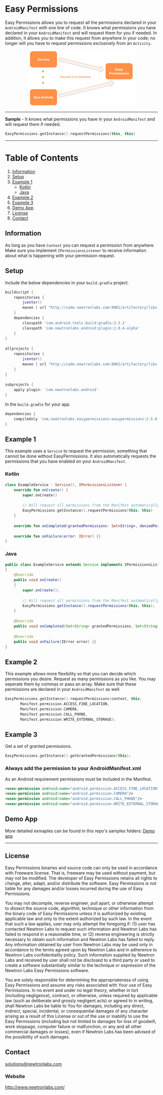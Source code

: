 # Easy Permissions

Easy Permissions allows you to request all the permissions declared in your `AndroidManifest` with one line of code. It knows what permissions you have declared in your `AndroidManifest` and will request them for you if needed. In addition, it allows you to make this request from anywhere in your code; no longer will you have to request permissions exclusively from an `Activity`.

<p align="center">
  <img src="Sample-Diagram.png" width="350" title="Sample use case" alt="Easy Permissions">
</p>

---

**Sample** - It knows what permissions you have in your `AndroidManifest` and will request them if needed.
```kotlin
EasyPermissions.getInstance().requestPermissions(this, this)
```

---

# Table of Contents
1. [Information](#information)
2. [Setup](#setup)
3. [Example 1](#example-1)
   * [Kotlin](#kotlin)
   * [Java](#java)
4. [Example 2](#example-2)
5. [Example 3](#example-3)
6. [Demo App](#demo-app)
7. [License](#license)
8. [Contact](#contact)


## Information
As long as you have `Context` you can request a permission from anywhere. Make sure you implement `IPermissionsListener` to receive information about what is happening with your permission request.

## Setup
Include the below dependencies in your `build.gradle` project.

```gradle
buildscript {
    repositories {
        jcenter()
        maven { url "http://code.newtronlabs.com:8081/artifactory/libs-release-local" }
    }
    dependencies {
        classpath 'com.android.tools.build:gradle:3.3.2'
        classpath 'com.newtronlabs.android:plugin:2.0.4-alpha'
    }
}

allprojects {
    repositories {
        jcenter()
        maven { url "http://code.newtronlabs.com:8081/artifactory/libs-release-local" }
    }
}

subprojects {
    apply plugin: 'com.newtronlabs.android'
}
```

In the `build.gradle` for your app.

```gradle
dependencies {
    compileOnly 'com.newtronlabs.easypermissions:easypermissions:2.5.0'
}
```

## Example 1 
This example uses a `Service` to request the permission, something that cannot be done without EasyPermissions. It also automatically requests the permissions that you have enabled on your `AndroidManifest`.


### Kotlin
```kotlin
class ExampleService : Service(), IPermissionsListener {
    override fun onCreate() {
        super.onCreate()

        // Will request all permissions from the Manifest automatically.
        EasyPermissions.getInstance().requestPermissions(this, this)
    }

    override fun onCompleted(grantedPermissions: Set<String>, deniedPermissions: Set<String>) {}

    override fun onFailure(error: IError) {}
}
```

### Java
```java
public class ExampleService extends Service implements IPermissionsListener
{
    @Override
    public void onCreate()
    {
        super.onCreate();
        
        // Will request all permissions from the Manifest automatically.
        EasyPermissions.getInstance().requestPermissions(this, this);
    }

    @Override
    public void onCompleted(Set<String> grantedPermissions, Set<String> deniedPermissions) {}

    @Override
    public void onFailure(IError error) {}
}
```

## Example 2
This example allows more flexibility so that you can decide which permissions you desire. Request as many permissions as you like. You may seperate them by commas or pass an array. Make sure that these permissions are declared in your `AndroidManifest` as well.

```kotlin
EasyPermissions.getInstance().requestPermissions(context, this,
       Manifest.permission.ACCESS_FINE_LOCATION,
       Manifest.permission.CAMERA,
       Manifest.permission.CALL_PHONE,
       Manifest.permission.WRITE_EXTERNAL_STORAGE);
```

## Example 3
Get a set of granted permissions.

```kotlin
EasyPermissions.getInstance().getGrantedPermissions(this);
```

### Always add the permission to your AndroidManifest.xml

As an Android requirement permissions must be included in the Manifest.

```xml
<uses-permission android:name="android.permission.ACCESS_FINE_LOCATION"/>
<uses-permission android:name="android.permission.CAMERA"/>
<uses-permission android:name="android.permission.CALL_PHONE"/>
<uses-permission android:name="android.permission.WRITE_EXTERNAL_STORAGE"/>
 ```

## Demo App
More detailed exmaples can be found in this repo's samples folders: [Demo app](/Sample)

---

## License
Easy Permissions binaries and source code can only be used in accordance with Freeware license. That is, freeware may be used without payment, but may not be modified. The developer of Easy Permissions retains all rights to change, alter, adapt, and/or distribute the software. Easy Permissions is not liable for any damages and/or losses incurred during the use of Easy Permissions.

You may not decompile, reverse engineer, pull apart, or otherwise attempt to dissect the source code, algorithm, technique or other information from the binary code of Easy Permissions unless it is authorized by existing applicable law and only to the extent authorized by such law. In the event that such a law applies, user may only attempt the foregoing if: (1) user has contacted Newtron Labs to request such information and Newtron Labs has failed to respond in a reasonable time, or (2) reverse engineering is strictly necessary to obtain such information and Newtron Labs has failed to reply. Any information obtained by user from Newtron Labs may be used only in accordance to the terms agreed upon by Newtron Labs and in adherence to Newtron Labs confidentiality policy. Such information supplied by Newtron Labs and received by user shall not be disclosed to a third party or used to create a software substantially similar to the technique or expression of the Newtron Labs Easy Permissions software.

You are solely responsible for determining the appropriateness of using Easy Permissions and assume any risks associated with Your use of Easy Permissions. In no event and under no legal theory, whether in tort (including negligence), contract, or otherwise, unless required by applicable law (such as deliberate and grossly negligent acts) or agreed to in writing, shall Newtron Labs be liable to You for damages, including any direct, indirect, special, incidental, or consequential damages of any character arising as a result of this License or out of the use or inability to use the Easy Permissions (including but not limited to damages for loss of goodwill, work stoppage, computer failure or malfunction, or any and all other commercial damages or losses), even if Newtron Labs has been advised of the possibility of such damages. 

## Contact
solutions@newtronlabs.com

### Website
http://www.newtronlabs.com/
